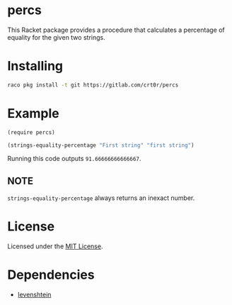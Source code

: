 # percs

This Racket package provides a procedure that calculates a percentage of equality for the given two strings.

# Installing
```bash
raco pkg install -t git https://gitlab.com/crt0r/percs
```

# Example
```scheme
(require percs)

(strings-equality-percentage "First string" "first string")
```

Running this code outputs `91.66666666666667`.

## NOTE
`strings-equality-percentage` always returns an inexact number.

# License
Licensed under the [MIT License](./LICENSE).

# Dependencies

- [levenshtein](https://pkgs.racket-lang.org/package/levenshtein)
